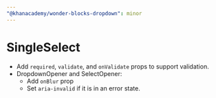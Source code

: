 ```yaml
---
"@khanacademy/wonder-blocks-dropdown": minor
---
```


# SingleSelect

- Add `required`, `validate`, and `onValidate` props to support validation.
- DropdownOpener and SelectOpener:
  - Add `onBlur` prop
  - Set `aria-invalid` if it is in an error state.
